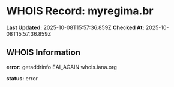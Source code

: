 # WHOIS Record: myregima.br

**Last Updated:** 2025-10-08T15:57:36.859Z
**Checked At:** 2025-10-08T15:57:36.859Z

## WHOIS Information

**error:** getaddrinfo EAI_AGAIN whois.iana.org

**status:** error

